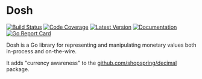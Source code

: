# Dosh

[![Build Status](https://github.com/dogmatiq/dosh/workflows/CI/badge.svg)](https://github.com/dogmatiq/dosh/actions?workflow=CI)
[![Code Coverage](https://img.shields.io/codecov/c/github/dogmatiq/dosh/main.svg)](https://codecov.io/github/dogmatiq/dosh)
[![Latest Version](https://img.shields.io/github/tag/dogmatiq/dosh.svg?label=semver)](https://semver.org)
[![Documentation](https://img.shields.io/badge/go.dev-reference-007d9c)](https://pkg.go.dev/github.com/dogmatiq/dosh)
[![Go Report Card](https://goreportcard.com/badge/github.com/dogmatiq/dosh)](https://goreportcard.com/report/github.com/dogmatiq/dosh)

Dosh is a Go library for representing and manipulating monetary values both
in-process and on-the-wire.

It adds "currency awareness" to the
[github.com/shopspring/decimal](https://github.com/shopspring/decimal) package.
